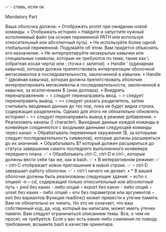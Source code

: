 ✅ - ставь, если ок

Mandatory Part

Ваша оболочка должна:
• Отображать promt при ожидании новой команды.
• Отображать историю
• Найдите и запустите нужный исполняемый файл (на основе переменной PATH или используя относительный или абсолютный путь).
• Не используйте более одной глобальной переменной. Подумайте об этом. Вам придется объяснить его назначение.
• Не интерпретируйте незакрытые кавычки или специальные символы, которые не требуются по теме, такие как \ (обратная косая черта) или ; (точка с запятой).
• Handle ’ (одинарная кавычка), которая должна препятствовать интерпретации оболочкой метасимволов в последовательности, заключенной в кавычки.
• Handle " (двойная кавычка), которая должна препятствовать оболочке интерпретировать метасимволы в последовательности, заключенной в кавычки, за исключением $ (знак доллара).
• Внедрять перенаправления:
	◦ < следует перенаправить ввод.
	◦ > следует перенаправить вывод.
	◦ << следует указать разделитель, затем считывать вводимые данные до тех пор, пока не будет видна строка, содержащая разделитель. Однако для этого не обязательно обновлять историю!
	◦ >> следует перенаправить вывод в режиме добавления.
• Реализовать каналы (| character). Выходные данные каждой команды в конвейере соединяются с входными данными следующей команды через канал.
• Обрабатывать переменные окружения ($, за которыми следует последовательность символов), которые должны расширяться до их значений.
• Обрабатывать $? который должен расшириться до статуса завершения самого последнего выполненного конвейера переднего плана.
✅	• Обрабатывать ctrl-C, ctrl-D и ctrl-\, которые должны вести себя так же, как в bash.
✅	• В интерактивном режиме:
✅		◦ ctrl-C отображает новое приглашение в новой строке.
✅		◦ ctrl-D завершает работу оболочки.
✅		◦ ctrl-\ ничего не делает.
• * В вашей оболочке должны быть реализованы следующие здания:
	◦ echo с опцией -n
	◦ cd, содержащий только относительный или абсолютный путь
	◦ pwd без каких - либо опций
	◦ export без каких - либо опций
	◦ unset без каких - либо опций
	◦ env без параметров или аргументов
	◦ exit без вариантов
Функция readline() может привести к утечке памяти. Вам не обязательно их чинить. Но это не означает, что ваш собственный код, да, код, который вы написали, может иметь утечки памяти.
Вам следует ограничиться описанием темы. Все, о чем не просят, не требуется. Если у вас есть какие-либо сомнения по поводу требования, возьмите bash в качестве ориентира.

